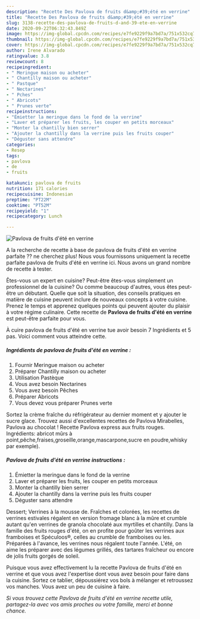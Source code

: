 ```yaml
---
description: "Recette Des Pavlova de fruits d&amp;#39;été en verrine"
title: "Recette Des Pavlova de fruits d&amp;#39;été en verrine"
slug: 3138-recette-des-pavlova-de-fruits-d-and-39-ete-en-verrine
date: 2020-09-22T06:32:43.849Z
image: https://img-global.cpcdn.com/recipes/e7fe9229f9a7bd7a/751x532cq70/pavlova-de-fruits-dete-en-verrine-photo-principale-de-la-recette.jpg
thumbnail: https://img-global.cpcdn.com/recipes/e7fe9229f9a7bd7a/751x532cq70/pavlova-de-fruits-dete-en-verrine-photo-principale-de-la-recette.jpg
cover: https://img-global.cpcdn.com/recipes/e7fe9229f9a7bd7a/751x532cq70/pavlova-de-fruits-dete-en-verrine-photo-principale-de-la-recette.jpg
author: Irene Alvarado
ratingvalue: 3.8
reviewcount: 8
recipeingredient:
- " Meringue maison ou acheter"
- " Chantilly maison ou acheter"
- " Pastque"
- " Nectarines"
- " Pches"
- " Abricots"
- " Prunes verte"
recipeinstructions:
- "Émietter la meringue dans le fond de la verrine"
- "Laver et préparer les fruits, les couper en petits morceaux"
- "Monter la chantilly bien serrer"
- "Ajouter la chantilly dans la verrine puis les fruits couper"
- "Déguster sans attendre"
categories:
- Resep
tags:
- pavlova
- de
- fruits

katakunci: pavlova de fruits 
nutrition: 171 calories
recipecuisine: Indonesian
preptime: "PT22M"
cooktime: "PT52M"
recipeyield: "1"
recipecategory: Lunch

---
```



![Pavlova de fruits d&#39;été en verrine](https://img-global.cpcdn.com/recipes/e7fe9229f9a7bd7a/751x532cq70/pavlova-de-fruits-dete-en-verrine-photo-principale-de-la-recette.jpg)

A la recherche de recette à base de pavlova de fruits d&#39;été en verrine parfaite ?? ne cherchez plus! Nous vous fournissons uniquement la recette parfaite pavlova de fruits d&#39;été en verrine ici. Nous avons un grand nombre de recette à tester.

Êtes-vous un expert en cuisine? Peut-être êtes-vous simplement un professionnel de la cuisine? Ou comme beaucoup d'autres, vous êtes peut-être un débutant. Quelle que soit la situation, des conseils pratiques en matière de cuisine peuvent inclure de nouveaux concepts à votre cuisine. Prenez le temps et apprenez quelques points qui peuvent ajouter du plaisir à votre régime culinaire. Cette recette de <strong> Pavlova de fruits d&#39;été en verrine </strong> est peut-être parfaite pour vous.

<!--inarticleads1-->

À cuire pavlova de fruits d&#39;été en verrine tue avoir besoin 7 Ingrédients et 5 pas. Voici comment vous atteindre cette.

##### Ingrédients de pavlova de fruits d&#39;été en verrine :

1. Fournir  Meringue maison ou acheter
1. Préparer  Chantilly maison ou acheter
1. Utilisation  Pastèque
1. Vous avez besoin  Nectarines
1. Vous avez besoin  Pêches
1. Préparer  Abricots
1. Vous devez vous préparer  Prunes verte


Sortez la crème fraîche du réfrigérateur au dernier moment et y ajouter le sucre glace. Trouvez aussi d&#39;excellentes recettes de Pavlova Mirabelles, Pavlova au chocolat ! Recette Pavlova express aux fruits rouges. Ingrédients: abricot mûrs à point,pêche,fraises,groseille,orange,mascarpone,sucre en poudre,whisky par exemple). 

<!--inarticleads2-->

##### Pavlova de fruits d&#39;été en verrine instructions :

1. Émietter la meringue dans le fond de la verrine
1. Laver et préparer les fruits, les couper en petits morceaux
1. Monter la chantilly bien serrer
1. Ajouter la chantilly dans la verrine puis les fruits couper
1. Déguster sans attendre


Dessert; Verrines à la mousse de. Fraîches et colorées, les recettes de verrines estivales régalent en version fromage blanc à la mûre et crumble autant qu&#39;en verrines de granola chocolaté aux myrtilles et chantilly. Dans la famille des fruits rouges d&#39;été, on en profite pour goûter les verrines aux framboises et Spéculoos®, celles au crumble de framboises ou les. Préparées à l&#39;avance, les verrines nous régalent toute l&#39;année. L&#39;été, on aime les préparer avec des légumes grillés, des tartares fraîcheur ou encore de jolis fruits gorgés de soleil. 

<!--inarticleads1-->

<p>
Puisque vous avez effectivement lu la recette Pavlova de fruits d&#39;été en verrine et que vous avez l'expertise dont vous avez besoin pour faire dans la cuisine. Sortez ce tablier, dépoussiérez vos bols à mélanger et retroussez vos manches. Vous avez un peu de cuisine à faire.
</p>

<p>
<i>Si vous trouvez cette Pavlova de fruits d&#39;été en verrine recette utile, partagez-la avec vos amis proches ou votre famille, merci et bonne chance.</i>
</p>
